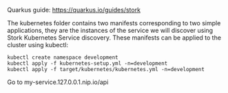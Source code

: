 Quarkus guide: https://quarkus.io/guides/stork

The kubernetes folder contains two manifests corresponding to two simple applications, they are the instances of the service we will discover using Stork Kubernetes Service discovery.
These manifests can be applied to the cluster using kubectl:
```shell
kubectl create namespace development
kubectl apply -f kubernetes-setup.yml -n=development
kubectl apply -f target/kubernetes/kubernetes.yml -n=development
```
Go to my-service.127.0.0.1.nip.io/api
